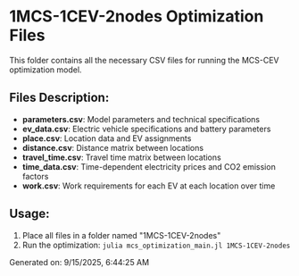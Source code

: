 # 1MCS-1CEV-2nodes Optimization Files

This folder contains all the necessary CSV files for running the MCS-CEV optimization model.

## Files Description:

- **parameters.csv**: Model parameters and technical specifications
- **ev_data.csv**: Electric vehicle specifications and battery parameters
- **place.csv**: Location data and EV assignments
- **distance.csv**: Distance matrix between locations
- **travel_time.csv**: Travel time matrix between locations
- **time_data.csv**: Time-dependent electricity prices and CO2 emission factors
- **work.csv**: Work requirements for each EV at each location over time


## Usage:

1. Place all files in a folder named "1MCS-1CEV-2nodes"
2. Run the optimization: `julia mcs_optimization_main.jl 1MCS-1CEV-2nodes`

Generated on: 9/15/2025, 6:44:25 AM
